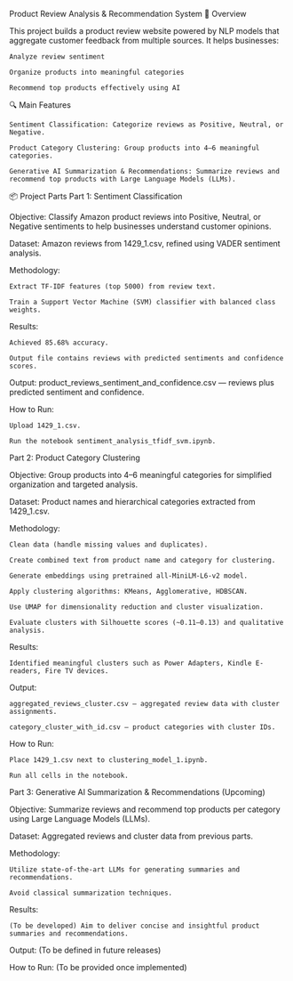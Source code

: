 Product Review Analysis & Recommendation System
🚀 Overview

This project builds a product review website powered by NLP models that aggregate customer feedback from multiple sources. It helps businesses:

    Analyze review sentiment

    Organize products into meaningful categories

    Recommend top products effectively using AI

🔍 Main Features

    Sentiment Classification: Categorize reviews as Positive, Neutral, or Negative.

    Product Category Clustering: Group products into 4–6 meaningful categories.

    Generative AI Summarization & Recommendations: Summarize reviews and recommend top products with Large Language Models (LLMs).

📦 Project Parts
Part 1: Sentiment Classification

Objective:
Classify Amazon product reviews into Positive, Neutral, or Negative sentiments to help businesses understand customer opinions.

Dataset:
Amazon reviews from 1429_1.csv, refined using VADER sentiment analysis.

Methodology:

    Extract TF-IDF features (top 5000) from review text.

    Train a Support Vector Machine (SVM) classifier with balanced class weights.

Results:

    Achieved 85.68% accuracy.

    Output file contains reviews with predicted sentiments and confidence scores.

Output:
product_reviews_sentiment_and_confidence.csv — reviews plus predicted sentiment and confidence.

How to Run:

    Upload 1429_1.csv.

    Run the notebook sentiment_analysis_tfidf_svm.ipynb.

Part 2: Product Category Clustering

Objective:
Group products into 4–6 meaningful categories for simplified organization and targeted analysis.

Dataset:
Product names and hierarchical categories extracted from 1429_1.csv.

Methodology:

    Clean data (handle missing values and duplicates).

    Create combined text from product name and category for clustering.

    Generate embeddings using pretrained all-MiniLM-L6-v2 model.

    Apply clustering algorithms: KMeans, Agglomerative, HDBSCAN.

    Use UMAP for dimensionality reduction and cluster visualization.

    Evaluate clusters with Silhouette scores (~0.11–0.13) and qualitative analysis.

Results:

    Identified meaningful clusters such as Power Adapters, Kindle E-readers, Fire TV devices.

Output:

    aggregated_reviews_cluster.csv — aggregated review data with cluster assignments.

    category_cluster_with_id.csv — product categories with cluster IDs.

How to Run:

    Place 1429_1.csv next to clustering_model_1.ipynb.

    Run all cells in the notebook.

Part 3: Generative AI Summarization & Recommendations (Upcoming)

Objective:
Summarize reviews and recommend top products per category using Large Language Models (LLMs).

Dataset:
Aggregated reviews and cluster data from previous parts.

Methodology:

    Utilize state-of-the-art LLMs for generating summaries and recommendations.

    Avoid classical summarization techniques.

Results:

    (To be developed) Aim to deliver concise and insightful product summaries and recommendations.

Output:
(To be defined in future releases)

How to Run:
(To be provided once implemented)
